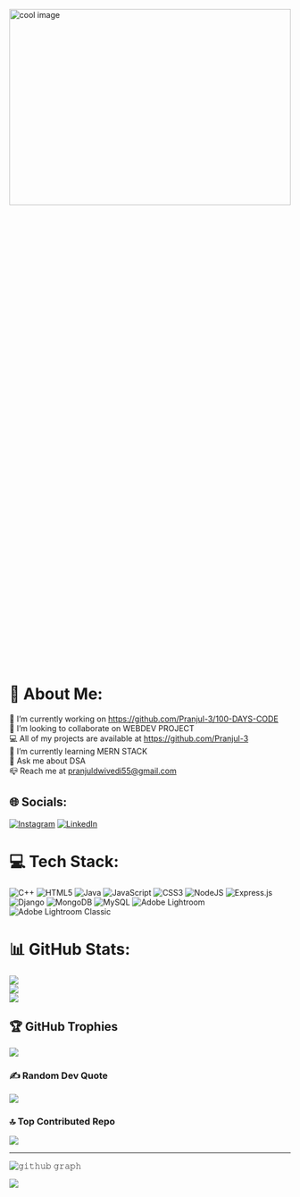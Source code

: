 <img src="https://camo.githubusercontent.com/12ed8b5167f26c4212081cb7ece66613b5729ccb45775e8a4a47311af7ae861e/68747470733a2f2f7777772e7468656d6f6f6e746563686e6f6c6f676965732e636f6d2f696d616765732f62616e6e65722d62672e676966" class="img-fluid ${3|rounded-top,rounded-right,rounded-bottom,rounded-left,rounded-circle,|}" width="100%" height ="30%" alt="cool image"><br>


# 💫 About Me:
🔭 I’m currently working on https://github.com/Pranjul-3/100-DAYS-CODE<br>👯 I’m looking to collaborate on WEBDEV PROJECT<br>💻 All of my projects are available at https://github.com/Pranjul-3<br>🌱 I’m currently learning MERN STACK<br>💬 Ask me about DSA<br>📪 Reach me at pranjuldwivedi55@gmail.com


## 🌐 Socials:
[![Instagram](https://img.shields.io/badge/Instagram-%23E4405F.svg?logo=Instagram&logoColor=white)](https://instagram.com/___.pranjul) [![LinkedIn](https://img.shields.io/badge/LinkedIn-%230077B5.svg?logo=linkedin&logoColor=white)](https://linkedin.com/in/pranjul-dwivedi) 

# 💻 Tech Stack:
![C++](https://img.shields.io/badge/c++-%2300599C.svg?style=for-the-badge&logo=c%2B%2B&logoColor=white) ![HTML5](https://img.shields.io/badge/html5-%23E34F26.svg?style=for-the-badge&logo=html5&logoColor=white) ![Java](https://img.shields.io/badge/java-%23ED8B00.svg?style=for-the-badge&logo=openjdk&logoColor=white) ![JavaScript](https://img.shields.io/badge/javascript-%23323330.svg?style=for-the-badge&logo=javascript&logoColor=%23F7DF1E) ![CSS3](https://img.shields.io/badge/css3-%231572B6.svg?style=for-the-badge&logo=css3&logoColor=white) ![NodeJS](https://img.shields.io/badge/node.js-6DA55F?style=for-the-badge&logo=node.js&logoColor=white) ![Express.js](https://img.shields.io/badge/express.js-%23404d59.svg?style=for-the-badge&logo=express&logoColor=%2361DAFB) ![Django](https://img.shields.io/badge/django-%23092E20.svg?style=for-the-badge&logo=django&logoColor=white) ![MongoDB](https://img.shields.io/badge/MongoDB-%234ea94b.svg?style=for-the-badge&logo=mongodb&logoColor=white) ![MySQL](https://img.shields.io/badge/mysql-%2300000f.svg?style=for-the-badge&logo=mysql&logoColor=white) ![Adobe Lightroom](https://img.shields.io/badge/Adobe%20Lightroom-31A8FF.svg?style=for-the-badge&logo=Adobe%20Lightroom&logoColor=white) ![Adobe Lightroom Classic](https://img.shields.io/badge/Adobe%20Lightroom%20Classic-31A8FF.svg?style=for-the-badge&logo=Adobe%20Lightroom%20Classic&logoColor=white)
# 📊 GitHub Stats:
![](https://github-readme-stats.vercel.app/api?username=Pranjul-3&theme=highcontrast&hide_border=false&include_all_commits=true&count_private=true)<br/>
![](https://github-readme-streak-stats.herokuapp.com/?user=Pranjul-3&theme=highcontrast&hide_border=false)<br/>
![](https://github-readme-stats.vercel.app/api/top-langs/?username=Pranjul-3&theme=highcontrast&hide_border=false&include_all_commits=true&count_private=true&layout=compact)

## 🏆 GitHub Trophies
![](https://github-profile-trophy.vercel.app/?username=Pranjul-3&theme=radical&no-frame=false&no-bg=false&margin-w=4)


### ✍️ Random Dev Quote
![](https://quotes-github-readme.vercel.app/api?type=horizontal&theme=radical)

### 🔝 Top Contributed Repo
![](https://github-contributor-stats.vercel.app/api?username=Pranjul-3&limit=5&theme=dark&combine_all_yearly_contributions=true)

---
![𝚐𝚒𝚝𝚑𝚞𝚋 𝚐𝚛𝚊𝚙𝚑](https://github-readme-activity-graph.vercel.app/graph?username=Pranjul-3&theme=react-dark&show_border=true&area=true)


[![](https://visitcount.itsvg.in/api?id=Pranjul-3&label=Profile%20Views&icon=5&pretty=false)](https://visitcount.itsvg.in)



<!-- Proudly created with GPRM ( https://gprm.itsvg.in ) -->




